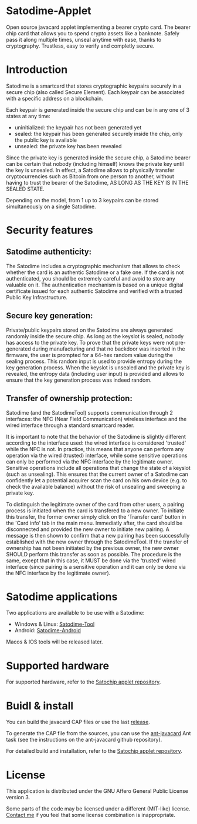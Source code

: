 # Satodime-Applet
Open source javacard applet implementing a bearer crypto card. The bearer chip card that allows you to spend crypto assets like a banknote. Safely pass it along multiple times,  unseal anytime with ease, thanks to cryptography. Trustless, easy to verify and completly secure.

# Introduction

Satodime is a smartcard that stores cryptographic keypairs securely in a secure chip (also called Secure Element).
Each keypair can be associated with a specific address on a blockchain.

Each keypair is generated inside the secure chip and can be in any one of 3 states at any time:
- uninitialized: the keypair has not been generated yet
- sealed: the keypair has been generated securely inside the chip, only the public key is available
- unsealed: the private key has been revealed

Since the private key is generated inside the secure chip, a Satodime bearer can be certain that nobody (including himself) knows the private key until the key is unsealed.
In effect, a Satodime allows to physically transfer cryptocurrencies such as Bitcoin from one person to another, without having to trust the bearer of the Satodime, AS LONG AS THE KEY IS IN THE SEALED STATE.

Depending on the model, from 1 up to 3 keypairs can be stored simultaneously on a single Satodime.

# Security features

## Satodime authenticity:
The Satodime includes a cryptographic mechanism that allows to check whether the card is an authentic Satodime or a fake one. If the card is not authenticated, you should be extremely careful and avoid to store any valuable on it. The authentication mechanism is based on a unique digital certificate issued for each authentic Satodime and verified with a trusted Public Key Infrastructure.

## Secure key generation:
Private/public keypairs stored on the Satodime are always generated randomly inside the secure chip. As long as the keyslot is sealed, nobody has access to the private key. To prove that the private keys were not pre-generated during manufacturing and that no backdoor was inserted in the firmware, the user is prompted for a 64-hex random value during the sealing process. This random input is used to provide entropy during the key generation process. When the keyslot is unsealed and the private key is revealed, the entropy data (including user input) is provided and allows to ensure that the key generation process was indeed random.

## Transfer of ownership protection:
Satodime (and the SatodimeTool) supports communication through 2 interfaces: the NFC (Near Field Communication)  wireless interface and the wired interface through a standard smartcard reader.

It is important to note that the behavior of the Satodime is slightly different according to the interface used: the wired interface is considered 'trusted' while the NFC is not. In practice, this means that anyone can perform any operation via the wired (trusted) interface, while some sensitive operations can only be performed via the NFC interface by the legitimate owner. Sensitive operations include all operations that change the state of a keyslot (such as unsealing). This ensures that the current owner of a Satodime can confidently let a potential acquirer scan the card on his own device (e.g. to check the available balance) without the risk of unsealing and sweeping a private key.

To distinguish the legitimate owner of the card from other users, a pairing process is initiated when the card is transfered to a new owner. To initiate this transfer, the former owner simply click on the 'Transfer card' button in the 'Card info' tab in the main menu. Immediatly after, the card should be disconnected and provided the new owner to initiate new pairing. A message is then shown to confirm that a new pairing has been successfully established with the new owner through the SatodimeTool. If the transfer of ownership has not been initiated by the previous owner, the new owner SHOULD perform this transfer as soon as possible. The procedure is the same, except that in this case, it MUST be done via the 'trusted' wired interface (since pairing is a sensitive operation and it can only be done via the NFC interface by the legitimate owner).

# Satodime applications

Two applications are available to be use with a Satodime:
- Windows & Linux: [Satodime-Tool](https://github.com/Toporin/Satodime-Tool)
- Android: [Satodime-Android](https://github.com/Toporin/Satodime-Android)

Macos & IOS tools will be released later.

# Supported hardware

For supported hardware, refer to the [Satochip applet repository](https://github.com/Toporin/SatoChipApplet).

# Buidl & install

You can build the javacard CAP files or use the last [release](https://github.com/Toporin/SatochipApplet/releases).

To generate the CAP file from the sources, you can use the [ant-javacard](https://github.com/martinpaljak/ant-javacard) Ant task (see the instructions on the ant-javacard github repository).

For detailed build and installation, refer to the [Satochip applet repository](https://github.com/Toporin/SatoChipApplet). 

# License

This application is distributed under the GNU Affero General Public License version 3.

Some parts of the code may be licensed under a different (MIT-like) license. [Contact me](mailto:satochip.wallet@gmail.com) if you feel that some license combination is inappropriate.
